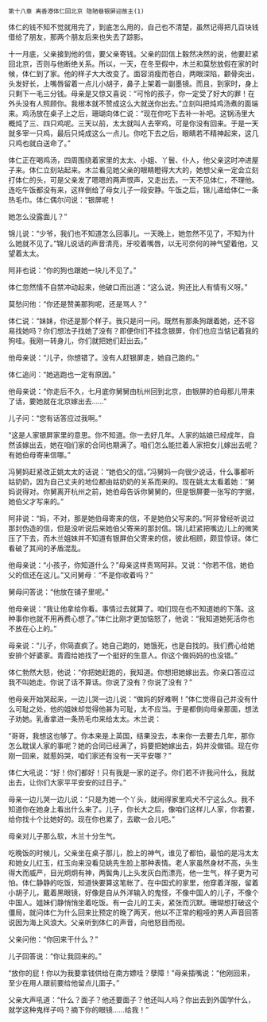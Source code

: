     第十八章 离香港体仁回北京 隐陋巷银屏迎故主(1) 

   体仁的钱不知不觉就用完了，到底怎么用的，自己也不清楚，虽然记得把几百块钱借给了朋友，那两个朋友后来也失去了踪影。

   十一月底，父亲接到他的信，要父亲寄钱。父亲的回信上毅然决然的说，他要赶紧回北京，否则与他断绝关系。所以，一天，在冬至假中，木兰和莫愁放假在家的时候，体仁到了家。他的样子大大改变了。面容消瘦而苍白，两眼深陷，颧骨突出，头发好长，上嘴唇留着一点儿小胡子，鼻子上架着一副墨镜。而且，到家时，身上只剩下一毛三分钱。母亲是又惊又喜说：“可怜的孩子，你一定受了好大的罪！在外头没有人照顾你。我根本就不赞成这么大就送你出去。”立刻叫把炖鸡汤煮的面端来。鸡汤放在桌子上之后，珊瑚向体仁说：“现在你吃下去补一补吧。这锅汤里大概炖了三、四只鸡呢。三天以前，太太就叫人去宰鸡，可是你没有回来。于是一天就多宰一只鸡，最后只炖成这么一点儿。你吃下去之后，眼睛若不精神起来，这几只鸡也就白送命了。”

   体仁正在喝鸡汤，四周围绕着家里的太太、小姐、丫鬟、仆人，他父亲这时冲进屋子来。体仁立刻站起来。木兰看见她父亲的眼睛瞪得大大的，她想父亲一定会立刻打体仁的头，可是父亲发了嗯嗯的两声恨声，又走出去。一天不见体仁，不理他。连吃午饭都没有来，这样倒给了母女儿子一段安静。午饭之后，锦儿递给体仁一条热毛巾。体仁偶尔问说：“银屏呢！

   她怎么没露面儿？”

   锦儿说：“少爷，我们也不知道怎么回事儿。一天晚上，她忽然不见了，不知为什么她就不见了。”锦儿说话的声音清亮，牙咬着嘴唇，以无可奈何的神气望着他，又望着太太。

   阿非也说：“你的狗也跟她一块儿不见了。”

   体仁忽然情不自禁冲动起来，他破口而出道：“这么说，狗还比人有情有义呀。”

   莫愁问他：“你还是赞美那狗呢，还是骂人？”

   体仁说：“妹妹，你还是那个样子。我只是问一问。既然有那条狗跟着她，还不容易找她吗？你们想法子找她了没有？即便你们不挂念银屏，你们也应当惦记着我的狗哇。我刚一转身儿，你们就把她们赶出去。”

   他母亲说：“儿子，你想错了。没有人赶银屏走，她自己跑的。”

   体仁追问：“她逃跑也一定有原因。”

   他母亲说：“你走后不久，七月底你舅舅由杭州回到北京，由银屏的伯母那儿带来了话，要她就在北京嫁出去……”

   儿子问：“您有话答应过我啊。”

   “这是人家银屏家里的意思。你不知道。你一去好几年。人家的姑娘已经成年，自然该嫁出去，她在咱们家的合同也期满了。咱们怎么能拦着人家把女儿嫁出去呢？有她伯母寄来信哪。”

   冯舅妈赶紧改正姚太太的话说：“她伯父的信。”冯舅妈一向很少说话，什么事都听姑奶奶，因为自己丈夫的地位都由姑奶奶的关系而来的。现在姚太太看着她：“舅妈说得对。你舅离开杭州之前，她伯母告诉你舅舅的，但是银屏要一张写的字据，她伯父才写来的。”

   阿非说：“妈，不对，那是她伯母寄来的信，不是她伯父写来的。”阿非曾经听说过那封伪造的信，但是没听说后来她伯父寄来的那封信。锦儿赶紧把嘴边儿上的微笑压了下去，而木兰姐妹并不知道有银屏伯父寄来的信，彼此相顾，颇显惊讶。体仁看破了其间的矛盾混乱。

   他母亲说：“小孩子，你知道什么？”母亲这样责骂阿非。又说：“你若不信，她伯父的信还在这儿。”又问舅母：“不是你收着吗？”

   舅母问答说：“他放在铺子里呢。”

   他母亲说：“我让他拿给你看。事情过去就算了。咱们现在也不知道她的下落。这种事你也就不用再费心想了。”体仁比刚才更加恼怒了，他说：“我知道她死活你也不放在心上的。”

   母亲说：“儿子，你简直疯了。她自己跑的，她饿死，也是自找的。我们费心给她安排个好婆家。青霞给她找了一个挺好的生意人。你这个做妈妈的也没错。”

   体仁勃然大怒，他说：“你把她赶跑的，我知道。你想把她嫁出去。你亲口答应过我不叫她走。你说了话不算话。你说了没有？你说了没有？”

   他母亲开始哭起来，一边儿哭一边儿说：“做妈的好难啊！”体仁觉得自己并没有什么可耻之处，他的姐妹却觉得他甚为可耻，太不应当。于是都倒向母亲那面，想法子劝她。乳香拿进一条热毛巾来给太太。木兰说：

   “哥哥，我想这也够了。你本来是上英国，结果没去，本来你一去要去几年，那你怎么耽误人家的事呢？她的合同已经满了，妈要把她嫁出去，妈并没做错。现在你刚一回来，就惹妈哭，咱们家还有没有一天平安哪？”

   体仁大吼说：“好！你们都好！只有我是一家的逆子。你们若不许我问什么，我就出去，让你们大家平平安安的过日子。”

   母亲一边儿哭一边儿说：“只是为她一个丫头，就闹得家里鸡犬不宁这么久。我不知道你在她身上看出什么来了。儿子，你长大之后，像咱们这样儿人家，你若要，给你找十个比她好的。现在你也累了，去歇一会儿吧。”

   母亲对儿子那么软，木兰十分生气。

   吃晚饭的时候儿，父亲坐在桌子那儿，脸上的神气，谁见了都怕，最怕的是冯太太和她女儿红玉，红玉向来没看见姚先生脸上那种表情。老人家虽然身材不高，头生得大而威严，目光炯炯有神，两鬓角儿上头发灰白而漂亮，他一生气，样子更为可怕。体仁静静的吃饭，知道快要算这笔帐了。在中国式的家里，他穿着洋服，留着小胡子儿，戴着黑眼镜，好像是自从外洋输入的鬼怪，不像中国人的儿子，不像个中国人。姐妹们静悄悄坐着吃饭。有一会儿的工夫，紧张而沉默。珊瑚想打破这个僵局，就问体仁为什么回来比预定的晚了两天，他以不正常的粗哑的男人声音回答说因为海上风浪大。父亲听到体仁的声音，向他怒目而视。

   父亲问他：“你回来干什么？”

   儿子回答说：“你让我回来的。”

   “放你的屁！你以为我要拿钱供给在南方嫖哇？孽障！”母亲插嘴说：“他刚回来，至少在用人跟前要给他留点儿面子。”

   父亲大声吼道：“什么？面子？他还要面子？他还叫人吗？你出去到外国学什么，就学这种鬼样子吗？摘下你的眼镜……给我！”


